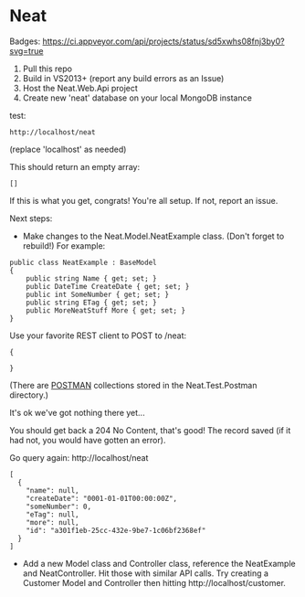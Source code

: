 # Neat

Badges:
https://ci.appveyor.com/api/projects/status/sd5xwhs08fnj3by0?svg=true

1. Pull this repo
2. Build in VS2013+ (report any build errors as an Issue)
3. Host the Neat.Web.Api project
4. Create new 'neat' database on your local MongoDB instance


test: 
```
http://localhost/neat
```
(replace 'localhost' as needed)

This should return an empty array:

```
[]
```

If this is what you get, congrats! You're all setup. If not, report an issue.

Next steps:

* Make changes to the Neat.Model.NeatExample class. (Don't forget to rebuild!)  For example:

```
public class NeatExample : BaseModel
{
	public string Name { get; set; }
	public DateTime CreateDate { get; set; }
	public int SomeNumber { get; set; }
	public string ETag { get; set; }
	public MoreNeatStuff More { get; set; }
}
```
Use your favorite REST client to POST to /neat:
```
{

}
```

(There are <a href="https://chrome.google.com/webstore/detail/postman/fhbjgbiflinjbdggehcddcbncdddomop?utm_source=chrome-ntp-icon" target="_blank">POSTMAN<a> collections stored in the Neat.Test.Postman directory.)

It's ok we've got nothing there yet...

You should get back a 204 No Content, that's good! The record saved (if it had not, you would have gotten an error).

Go query again:  http://localhost/neat
```
[
  {
    "name": null,
    "createDate": "0001-01-01T00:00:00Z",
    "someNumber": 0,
    "eTag": null,
    "more": null,
    "id": "a301f1eb-25cc-432e-9be7-1c06bf2368ef"
  }
]
```


* Add a new Model class and Controller class, reference the NeatExample and NeatController. Hit those with similar API calls. 
Try creating a Customer Model and Controller then hitting http://localhost/customer.
